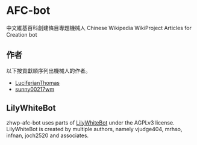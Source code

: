# AFC-bot
中文維基百科創建條目專題機械人
Chinese Wikipedia WikiProject Articles for Creation bot

## 作者
以下按貢獻順序列出機械人的作者。
- [LuciferianThomas](https://zhwp.org/User:LuciferianThomas)
- [sunny00217wm](https://zhwp.org/User:Sunny00217)

## LilyWhiteBot
zhwp-afc-bot uses parts of [LilyWhiteBot](https://github.com/lziad/LilyWhiteBot/tree/reborn) under the AGPLv3 license. LilyWhiteBot is created by multiple authors, namely vjudge404, mrhso, infnan, joch2520 and associates.